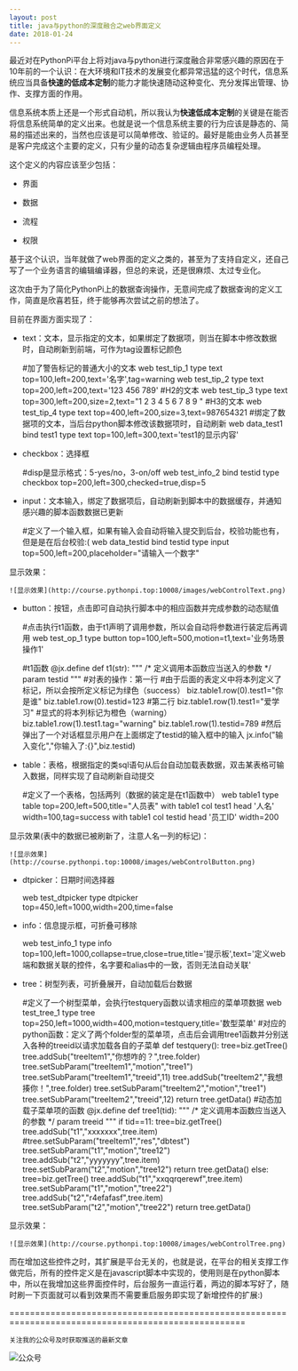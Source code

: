 ```yaml
---
layout: post
title: java与python的深度融合之web界面定义
date: 2018-01-24
---
```

最近对在PythonPi平台上将对java与python进行深度融合非常感兴趣的原因在于10年前的一个认识：在大环境和IT技术的发展变化都异常迅猛的这个时代，信息系统应当具备**快速的低成本定制**的能力才能快速随动这种变化、充分发挥出管理、协作、支撑方面的作用。

信息系统本质上还是一个形式自动机，所以我认为**快速低成本定制**的关键是在能否将信息系统简单的定义出来。也就是说一个信息系统主要的行为应该是静态的、简易的描述出来的，当然也应该是可以简单修改、验证的。最好是能由业务人员甚至是客户完成这个主要的定义，只有少量的动态复杂逻辑由程序员编程处理。

这个定义的内容应该至少包括：

- 界面

- 数据

- 流程

- 权限

基于这个认识，当年就做了web界面的定义之类的，甚至为了支持自定义，还自己写了一个业务语言的编辑编译器，但总的来说，还是很麻烦、太过专业化。

这次由于为了简化PythonPi上的数据查询操作，无意间完成了数据查询的定义工作，简直是欣喜若狂，终于能够再次尝试之前的想法了。

目前在界面方面实现了：

- text：文本，显示指定的文本，如果绑定了数据项，则当在脚本中修改数据时，自动刷新到前端，可作为tag设置标记颜色

    #加了警告标记的普通大小的文本
    web test_tip_1 type text top=100,left=200,text='名字',tag=warning
    web test_tip_2 type text top=200,left=200,text='123 456 789'
    #H2的文本
    web test_tip_3 type text top=300,left=200,size=2,text="1 2 3 4 5 6 7 8 9 "
    #H3的文本
    web test_tip_4 type text top=400,left=200,size=3,text=987654321
    #绑定了数据项的文本，当后台python脚本修改该数据项时，自动刷新
    web data_test1 bind test1 type text top=100,left=300,text='test1的显示内容'

- checkbox：选择框

    #disp是显示格式：5-yes/no，3-on/off
    web test_info_2 bind testid type checkbox top=200,left=300,checked=true,disp=5

- input：文本输入，绑定了数据项后，自动刷新到脚本中的数据缓存，并通知感兴趣的脚本函数数据已更新

    #定义了一个输入框，如果有输入会自动将输入提交到后台，校验功能也有，但是是在后台校验:(
    web data_testid bind testid type input top=500,left=200,placeholder="请输入一个数字"

显示效果：

    ![显示效果](http://course.pythonpi.top:10008/images/webControlText.png)

- button：按钮，点击即可自动执行脚本中的相应函数并完成参数的动态赋值

    #点击执行t1函数，由于t1声明了调用参数，所以会自动将参数进行装定后再调用
    web test_op_1 type button top=100,left=500,motion=t1,text='业务场景操作1'

    #t1函数
    @jx.define
    def t1(str):
        """
         /* 定义调用本函数应当送入的参数 */
        param testid
        """
        #对表的操作：第一行
        #由于后面的表定义中将本列定义了标记，所以会按所定义标记为绿色（success）
        biz.table1.row(0).test1="你是谁"
        biz.table1.row(0).testid=123
        #第二行
        biz.table1.row(1).test1="爱学习"
        #显式的将本列标记为橙色（warning）
        biz.table1.row(1).test1.tag="warning"
        biz.table1.row(1).testid=789
        #然后弹出了一个对话框显示用户在上面绑定了testid的输入框中的输入
        jx.info("输入变化","你输入了:{}",biz.testid)

- table：表格，根据指定的类sql语句从后台自动加载表数据，双击某表格可输入数据，同样实现了自动刷新自动提交

    #定义了一个表格，包括两列（数据的装定是在t1函数中）
    web table1 type table top=200,left=500,title="人员表"
    with table1 col test1 head '人名' width=100,tag=success
    with table1 col testid head '员工ID' width=200

显示效果(表中的数据已被刷新了，注意人名一列的标记)：

    ![显示效果](http://course.pythonpi.top:10008/images/webControlButton.png)

- dtpicker：日期时间选择器

    web test_dtpicker type dtpicker top=450,left=1000,width=200,time=false

- info：信息提示框，可折叠可移除

    web test_info_1 type info top=100,left=1000,collapse=true,close=true,title='提示板',text='定义web端和数据关联的控件，名字要和alias中的一致，否则无法自动关联'

- tree：树型列表，可折叠展开，自动加载后台数据

    #定义了一个树型菜单，会执行testquery函数以请求相应的菜单项数据
    web test_tree_1 type tree top=250,left=1000,width=400,motion=testquery,title='数型菜单'
    #对应的python函数：定义了两个folder型的菜单项，点击后会调用tree1函数并分别送入各种的treeid以请求加载各自的子菜单
    def testquery():
        tree=biz.getTree()
        tree.addSub("treeItem1","你想咋的？",tree.folder)
        tree.setSubParam("treeItem1","motion","tree1")
        tree.setSubParam("treeItem1","treeid",11)
        tree.addSub("treeItem2","我想揍你！",tree.folder)
        tree.setSubParam("treeItem2","motion","tree1")
        tree.setSubParam("treeItem2","treeid",12)
        return tree.getData()
    #动态加载子菜单项的函数
    @jx.define
    def tree1(tid):
        """
         /* 定义调用本函数应当送入的参数 */
        param treeid
        """
        if tid==11:
            tree=biz.getTree()
            tree.addSub("t1","xxxxxxx",tree.item)
            #tree.setSubParam("treeItem1","res","dbtest")
            tree.setSubParam("t1","motion","tree12")
            tree.addSub("t2","yyyyyyy",tree.item)
            tree.setSubParam("t2","motion","tree12")
            return tree.getData()
        else:
            tree=biz.getTree()
            tree.addSub("t1","xxqqrqerewf",tree.item)
            tree.setSubParam("t1","motion","tree22")
            tree.addSub("t2","r4efafasf",tree.item)
            tree.setSubParam("t2","motion","tree22")
            return tree.getData()

显示效果：

    ![显示效果](http://course.pythonpi.top:10008/images/webControlTree.png)

而在增加这些控件之时，其扩展是平台无关的，也就是说，在平台的相关支撑工作做完后，所有的控件定义是在javascript脚本中实现的，使用则是在python脚本中，所以在我增加这些界面控件时，后台服务一直运行着，两边的脚本写好了，随时刷一下页面就可以看到效果而不需要重启服务即实现了新增控件的扩展:)

====================================================================================================

`关注我的公众号及时获取推送的最新文章`

  ![公众号](http://course.pythonpi.top:10008/images/qrcode.jpg)
